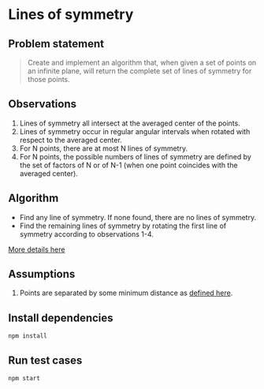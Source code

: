 # Lines of symmetry

## Problem statement

> Create and implement an algorithm that, when given a set of points on an infinite plane,
will return the complete set of lines of symmetry for those points.

## Observations

1. Lines of symmetry all intersect at the averaged center of the points.
2. Lines of symmetry occur in regular angular intervals when rotated with respect to the averaged center.
3. For N points, there are at most N lines of symmetry.
4. For N points, the possible numbers of lines of symmetry are defined by
the set of factors of N or of N-1 (when one point coincides with the averaged center).

## Algorithm

- Find any line of symmetry. If none found, there are no lines of symmetry.
- Find the remaining lines of symmetry by rotating the first line of symmetry according to observations 1-4.

[More details here](./src/find-symmetry-lines.ts)

## Assumptions

1. Points are separated by some minimum distance as [defined here](./src/find-symmetry-lines.ts).

## Install dependencies

```npm install```

## Run test cases

```npm start```
